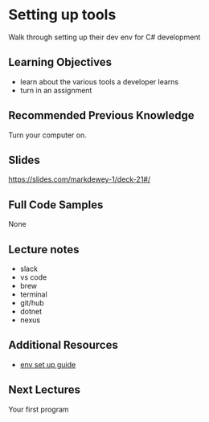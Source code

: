 # Setting up tools

Walk through setting up their dev env for C# development

## Learning Objectives

- learn about the various tools a developer learns
- turn in an assignment

## Recommended Previous Knowledge

Turn your computer on.

## Slides

https://slides.com/markdewey-1/deck-21#/

## Full Code Samples

None

## Lecture notes

- slack
- vs code
- brew
- terminal
- git/hub
- dotnet
- nexus

## Additional Resources

- [env set up guide](https://suncoast.io/handbook/tools/environment/)

## Next Lectures

Your first program
